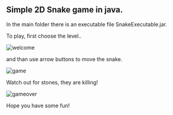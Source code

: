 ## Simple 2D Snake game in java.

In the main folder there is an executable file SnakeExecutable.jar.

To play, first choose the level..

![welcome](https://user-images.githubusercontent.com/25400249/50858735-8db2c600-1391-11e9-8c1b-7e2119ae8e7b.PNG)

and than use arrow buttons to move the snake.

![game](https://user-images.githubusercontent.com/25400249/50858732-8d1a2f80-1391-11e9-81ae-c449b01bb88e.PNG)

Watch out for stones, they are killing! 

![gameover](https://user-images.githubusercontent.com/25400249/50858733-8db2c600-1391-11e9-8cbd-c0ccfaf53f55.PNG)

Hope you have some fun!
